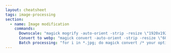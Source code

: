 ```yaml
---
layout: cheatsheet
tags: image-processing
section:
  - name: Image modification
    commands:
      Downscale: "magick mogrify -auto-orient -strip -resize \"1920x1920>\" -quality 85 *.jpg"
      Convert to webp: "magick convert -auto-orient -strip -resize \"600x600>\" -quality 75 -define webp:method=6 -define webp:use-sharp-yuv=1 image.jpg image.webp"
      Batch processing: "for i in *.jpg; do magick convert /* your options */ $i ${i/.jpg/.webp}; done"
---
```

